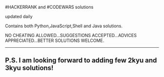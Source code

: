 #HACKERRANK and #CODEWARS solutions

updated daily

Contains both Python,JavaScript,Shell and Java solutions.

NO CHEATING ALLOWED...SUGGESTIONS ACCEPTED...ADVICES APPRECIATED...BETTER SOLUTIONS WELCOME.

----------------------------------------
P.S. I am looking forward to adding few 2kyu and 3kyu solutions!
----------------------------------------
